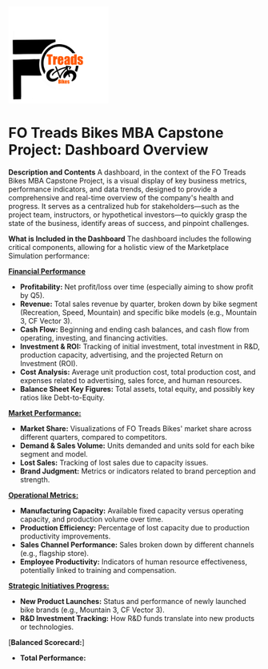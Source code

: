 <img src="https://github.com/LashawnFofung/FO-Tread-Bikes/raw/main/FO%20Tread%20Bikes%20Logo%20PNG.png" width="200" alt="FO Tread Bikes Logo">

<h1>FO Treads Bikes MBA Capstone Project: Dashboard Overview</h1>

<b>Description and Contents</b>
A dashboard, in the context of the FO Treads Bikes MBA Capstone Project, is a visual display of key business metrics, performance indicators, and data trends, designed to provide a comprehensive and real-time overview of the company's health and progress. It serves as a centralized hub for stakeholders—such as the project team, instructors, or hypothetical investors—to quickly grasp the state of the business, identify areas of success, and pinpoint challenges.

<b>What is Included in the Dashboard</b>
The dashboard includes the following critical components, allowing for a holistic view of the Marketplace Simulation performance:

[<b>Financial Performance</b>](https://github.com/LashawnFofung/FO-Tread-Bikes/blob/main/Dashboard/Dashboard.md#financial-performance)

  - <b>Profitability:</b> Net profit/loss over time (especially aiming to show profit by Q5).
  - <b>Revenue:</b> Total sales revenue by quarter, broken down by bike segment (Recreation, Speed, Mountain) and specific bike models (e.g., Mountain 3, CF Vector 3).
  - <b>Cash Flow:</b> Beginning and ending cash balances, and cash flow from operating, investing, and financing activities.
  - <b>Investment & ROI:</b> Tracking of initial investment, total investment in R&D, production capacity, advertising, and the projected Return on Investment (ROI).
  - <b>Cost Analysis:</b> Average unit production cost, total production cost, and expenses related to advertising, sales force, and human resources.
  - <b>Balance Sheet Key Figures:</b> Total assets, total equity, and possibly key ratios like Debt-to-Equity.


[<b>Market Performance:</b>](https://github.com/LashawnFofung/FO-Tread-Bikes/blob/main/Dashboard/Dashboard.md#market-performance)

  - <b>Market Share:</b> Visualizations of FO Treads Bikes' market share across different quarters, compared to competitors.
  - <b>Demand & Sales Volume:</b> Units demanded and units sold for each bike segment and model.
  - <b>Lost Sales:</b> Tracking of lost sales due to capacity issues.
  - <b>Brand Judgment:</b> Metrics or indicators related to brand perception and strength.


[<b>Operational Metrics:</b>](https://github.com/LashawnFofung/FO-Tread-Bikes/blob/main/Dashboard/Dashboard.md#operational-metrics)

  - <b>Manufacturing Capacity:</b> Available fixed capacity versus operating capacity, and production volume over time.
  - <b>Production Efficiency:</b> Percentage of lost capacity due to production productivity improvements.
  - <b>Sales Channel Performance:</b> Sales broken down by different channels (e.g., flagship store).
  - <b>Employee Productivity:</b> Indicators of human resource effectiveness, potentially linked to training and compensation.


[<b>Strategic Initiatives Progress:</b>](https://github.com/LashawnFofung/FO-Tread-Bikes/blob/main/Dashboard/Dashboard.md#strategic-initiative-progress)

  - <b>New Product Launches:</b> Status and performance of newly launched bike brands (e.g., Mountain 3, CF Vector 3).
  - <b>R&D Investment Tracking:</b> How R&D funds translate into new products or technologies.

[<b>Balanced Scorecard:</b>]

- <b>Total Performance:</b> 
